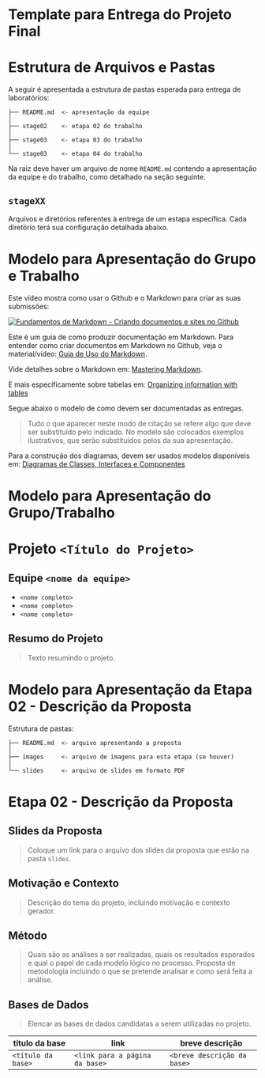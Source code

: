 # Template para Entrega do Projeto Final

# Estrutura de Arquivos e Pastas

A seguir é apresentada a estrutura de pastas esperada para entrega de laboratórios:

~~~
├── README.md  <- apresentação da equipe
│
├── stage02    <- etapa 02 do trabalho
│
├── stage03    <- etapa 03 do trabalho
│
└── stage03    <- etapa 04 do trabalho
~~~

Na raiz deve haver um arquivo de nome `README.md` contendo a apresentação da equipe e do trabalho, como detalhado na seção seguinte.

## `stageXX`

Arquivos e diretórios referentes à entrega de um estapa específica. Cada diretório terá sua configuração detalhada abaixo.

# Modelo para Apresentação do Grupo e Trabalho

Este vídeo mostra como usar o Github e o Markdown para criar as suas submissões:

[![Fundamentos de Markdown - Criando documentos e sites no Github](http://img.youtube.com/vi/fDyGs18_ITQ/0.jpg)](https://youtu.be/fDyGs18_ITQ)

Este é um guia de como produzir documentação em Markdown. Para entender como criar documentos em Markdown no Github, veja o material/vídeo:
[Guia de Uso do Markdown](https://github.com/mc-unicamp/oficinas/tree/master/docs).

Vide detalhes sobre o Markdown em: [Mastering Markdown](https://guides.github.com/features/mastering-markdown/).

E mais especificamente sobre tabelas em: [Organizing information with tables](https://help.github.com/en/articles/organizing-information-with-tables)

Segue abaixo o modelo de como devem ser documentadas as entregas.
> Tudo o que aparecer neste modo de citação se refere algo que deve ser substituído pelo indicado. No modelo são colocados exemplos ilustrativos, que serão substituídos pelos da sua apresentação.

Para a construção dos diagramas, devem ser usados modelos disponíveis em: [Diagramas de Classes, Interfaces e Componentes](https://docs.google.com/presentation/d/1ML3WrnDtzh-4wqLmdXN9au1TBIwEqo7TIbMLNOYSMAI/edit?usp=sharing)
# Modelo para Apresentação do Grupo/Trabalho

# Projeto `<Título do Projeto>`

## Equipe `<nome da equipe>`
* `<nome completo>`
* `<nome completo>`
* `<nome completo>`

## Resumo do Projeto
> Texto resumindo o projeto.

# Modelo para Apresentação da Etapa 02 - Descrição da Proposta

Estrutura de pastas:

~~~
├── README.md  <- arquivo apresentando a proposta
│
├── images     <- arquivo de imagens para esta etapa (se houver)
│
└── slides     <- arquivo de slides em formato PDF
~~~

# Etapa 02 - Descrição da Proposta

## Slides da Proposta

> Coloque um link para o arquivo dos slides da proposta que estão na pasta `slides`.

## Motivação e Contexto

> Descrição do tema do projeto, incluindo motivação e contexto gerador.

## Método

> Quais são as análises a ser realizadas, quais os resultados esperados e qual o papel de cada modelo lógico no processo. Proposta de metodologia incluindo o que se pretende analisar e como será feita a análise.

## Bases de Dados
> Elencar as bases de dados candidatas a serem utilizadas no projeto.

título da base | link | breve descrição
----- | ----- | -----
`<título da base>` | `<link para a página da base>` | `<breve descrição da base>`
